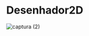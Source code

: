 # **Desenhador2D**

![captura (2)](https://github.com/Saka30/Desenhador2D/assets/104368468/7e99affd-ec3a-4716-929a-4e4bb41755b9)
